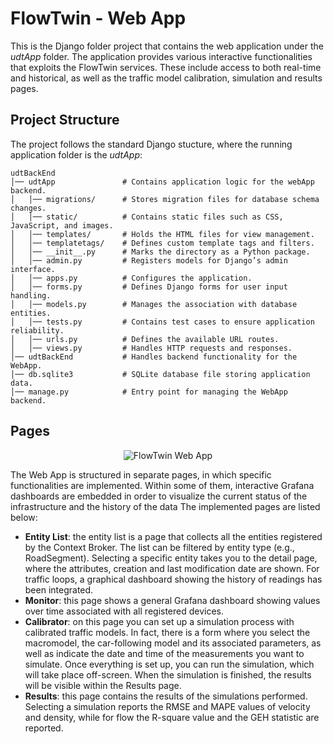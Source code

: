 # FlowTwin - Web App

This is the Django folder project that contains the web application under the _udtApp_ folder. The application provides various interactive functionalities that exploits the FlowTwin services. 
These include access to both real-time and historical, as well as the traffic model calibration, simulation and results pages.

## Project Structure
The project follows the standard Django stucture, where the running application folder is the _udtApp_:
```plaintext
udtBackEnd
│── udtApp               # Contains application logic for the webApp backend.
│   │── migrations/      # Stores migration files for database schema changes.
│   │── static/          # Contains static files such as CSS, JavaScript, and images.
│   │── templates/       # Holds the HTML files for view management.
│   │── templatetags/    # Defines custom template tags and filters.
│   │── __init__.py      # Marks the directory as a Python package.
│   │── admin.py         # Registers models for Django’s admin interface.
│   │── apps.py          # Configures the application.
│   │── forms.py         # Defines Django forms for user input handling.
│   │── models.py        # Manages the association with database entities.
│   │── tests.py         # Contains test cases to ensure application reliability.
│   │── urls.py          # Defines the available URL routes.
│   │── views.py         # Handles HTTP requests and responses.
│── udtBackEnd           # Handles backend functionality for the WebApp.
│── db.sqlite3           # SQLite database file storing application data.
│── manage.py            # Entry point for managing the WebApp backend.
```

## Pages
<div align="center">
  <img src="https://github.com/user-attachments/assets/acfcb71d-eeb6-4b70-839a-4d6b2b2d46d1" alt="FlowTwin Web App"/>
</div>

The Web App is structured in separate pages, in which specific functionalities are implemented. Within some of them, interactive Grafana dashboards are embedded in order to visualize the current status of the infrastructure and the history of the data
The implemented pages are listed below:
  - **Entity List**: the entity list is a page that collects all the entities registered by the Context Broker. The list can be filtered by entity type (e.g., RoadSegment). Selecting a specific entity takes you to the detail page, where the attributes, creation and last modification date are shown. For traffic loops, a         graphical dashboard showing the history of readings has been integrated.
  - **Monitor**: this page shows a general Grafana dashboard showing values over time associated with all registered devices.
  - **Calibrator**: on this page you can set up a simulation process with calibrated traffic models. In fact, there is a form where you select the macromodel, the car-following model and its associated parameters, as well as indicate the date and time of the measurements you want to simulate. Once everything is set up, you can run the simulation, which will take place off-screen. When the simulation is finished, the results will be visible within the Results page.
  - **Results**: this page contains the results of the simulations performed. Selecting a simulation reports the RMSE and MAPE values of velocity and density, while for flow the R-square value and the GEH statistic are reported.
